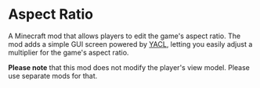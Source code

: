 # Aspect Ratio
A Minecraft mod that allows players to edit the game's aspect ratio. The mod adds a simple GUI screen powered by [YACL](https://modrinth.com/mod/yacl), letting you easily adjust a multiplier for the game's aspect ratio.

**Please note** that this mod does not modify the player's view model. Please use separate mods for that.